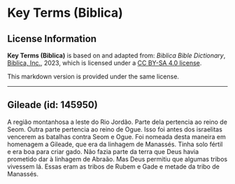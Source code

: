 # Key Terms (Biblica)

## License Information

**Key Terms (Biblica)** is based on and adapted from: _Biblica Bible Dictionary_, [Biblica, Inc.](https://www.biblica.com/), 2023, which is licensed under a [CC BY-SA 4.0 license](https://creativecommons.org/licenses/by-sa/4.0/legalcode.en).

This markdown version is provided under the same license.



--------------------------------

## Gileade (id: 145950)

A região montanhosa a leste do Rio Jordão. Parte dela pertencia ao reino de Seom. Outra parte pertencia ao reino de Ogue. Isso foi antes dos israelitas vencerem as batalhas contra Seom e Ogue. Foi nomeada desta maneira em homenagem a Gileade, que era da linhagem de Manassés. Tinha solo fértil e era boa para criar gado. Não fazia parte da terra que Deus havia prometido dar à linhagem de Abraão. Mas Deus permitiu que algumas tribos vivessem lá. Essas eram as tribos de Rubem e Gade e metade da tribo de Manassés.



